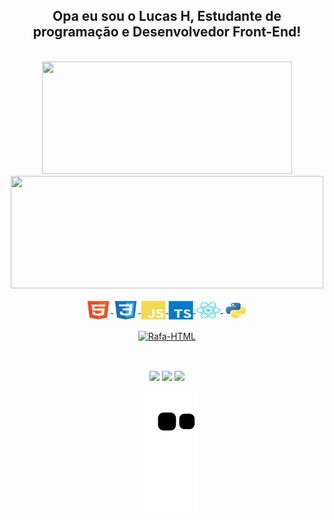 <div align="center">
  <h2>Opa eu sou o Lucas H, Estudante de programação e Desenvolvedor Front-End!</h2>
</div>
<br>
<div align="center">
  <a href="https://github.com/lucasdevh">
  <img width="400rem" height="180em" src="https://github-readme-stats.vercel.app/api?username=lucasdevh&show_icons=true&theme=gotham&include_all_commits=true&count_private=true"/>
  <img width="500rem" height="180em" src="https://github-readme-stats.vercel.app/api/top-langs/?username=lucasdevh&layout=compact&langs_count=7&theme=gotham"/>
</div>
<div style="display: inline_block" align="center"><br>
  <img align="center" alt="Rafa-HTML" height="30" width="40" src="https://raw.githubusercontent.com/devicons/devicon/master/icons/html5/html5-original.svg">
  <img align="center" alt="Rafa-CSS" height="30" width="40" src="https://raw.githubusercontent.com/devicons/devicon/master/icons/css3/css3-original.svg">
  <img align="center" alt="Rafa-Js" height="30" width="40" src="https://raw.githubusercontent.com/devicons/devicon/master/icons/javascript/javascript-plain.svg">
  <img align="center" alt="Rafa-Ts" height="30" width="40" src="https://raw.githubusercontent.com/devicons/devicon/master/icons/typescript/typescript-plain.svg">
  <img align="center" alt="Rafa-React" height="30" width="40" src="https://raw.githubusercontent.com/devicons/devicon/master/icons/react/react-original.svg">
  <img align="center" alt="Rafa-Python" height="30" width="40" src="https://raw.githubusercontent.com/devicons/devicon/master/icons/python/python-original.svg">
</div>

<div style="display: inline_block" align="center"><br>
  <img align="center" alt="Rafa-HTML" height="40" width="60" src="https://img.shields.io/badge/Cloudflare-F38020?style=for-the-badge&logo=Cloudflare&logoColor=white">
</div>
  
  ##
 
<div align="center"> 
  <br>
 <a href="https://discord.sculkhost.com/" target="_blank"><img src="https://img.shields.io/badge/Discord-7289DA?style=for-the-badge&logo=discord&logoColor=white" target="_blank"></a> 
  <a href = "mailto:lucas.dev.henrique@gmail.com"><img src="https://img.shields.io/badge/Gmail-D14836?style=for-the-badge&logo=gmail&logoColor=white" target="_blank"></a>
  <a href="https://www.linkedin.com/in/lucas-henrique-oliveira-647514189/" target="_blank"><img src="https://img.shields.io/badge/-LinkedIn-%230077B5?style=for-the-badge&logo=linkedin&logoColor=white" target="_blank"></a> 
 
  ![Snake animation](https://github.com/lucasdevh/lucasdevh/blob/output/github-contribution-grid-snake.svg)
 
</div>
